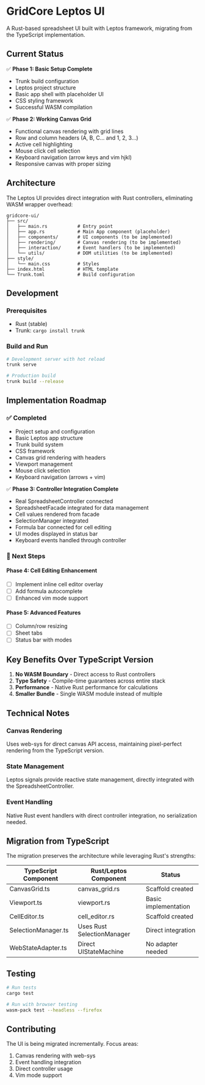 # GridCore Leptos UI

A Rust-based spreadsheet UI built with Leptos framework, migrating from the TypeScript implementation.

## Current Status

✅ **Phase 1: Basic Setup Complete**
- Trunk build configuration
- Leptos project structure  
- Basic app shell with placeholder UI
- CSS styling framework
- Successful WASM compilation

✅ **Phase 2: Working Canvas Grid**
- Functional canvas rendering with grid lines
- Row and column headers (A, B, C... and 1, 2, 3...)
- Active cell highlighting
- Mouse click cell selection
- Keyboard navigation (arrow keys and vim hjkl)
- Responsive canvas with proper sizing

## Architecture

The Leptos UI provides direct integration with Rust controllers, eliminating WASM wrapper overhead:

```
gridcore-ui/
├── src/
│   ├── main.rs           # Entry point
│   ├── app.rs            # Main App component (placeholder)
│   ├── components/       # UI components (to be implemented)
│   ├── rendering/        # Canvas rendering (to be implemented)
│   ├── interaction/      # Event handlers (to be implemented)
│   └── utils/            # DOM utilities (to be implemented)
├── style/
│   └── main.css          # Styles
├── index.html            # HTML template
└── Trunk.toml            # Build configuration
```

## Development

### Prerequisites
- Rust (stable)
- Trunk: `cargo install trunk`

### Build and Run
```bash
# Development server with hot reload
trunk serve

# Production build
trunk build --release
```

## Implementation Roadmap

### ✅ Completed
- Project setup and configuration
- Basic Leptos app structure
- Trunk build system
- CSS framework
- Canvas grid rendering with headers
- Viewport management
- Mouse click selection
- Keyboard navigation (arrows + vim)

✅ **Phase 3: Controller Integration Complete**
- Real SpreadsheetController connected
- SpreadsheetFacade integrated for data management
- Cell values rendered from facade
- SelectionManager integrated
- Formula bar connected for cell editing
- UI modes displayed in status bar
- Keyboard events handled through controller

### 🚧 Next Steps

#### Phase 4: Cell Editing Enhancement
- [ ] Implement inline cell editor overlay
- [ ] Add formula autocomplete
- [ ] Enhanced vim mode support

#### Phase 5: Advanced Features
- [ ] Column/row resizing
- [ ] Sheet tabs
- [ ] Status bar with modes

## Key Benefits Over TypeScript Version

1. **No WASM Boundary** - Direct access to Rust controllers
2. **Type Safety** - Compile-time guarantees across entire stack
3. **Performance** - Native Rust performance for calculations
4. **Smaller Bundle** - Single WASM module instead of multiple

## Technical Notes

### Canvas Rendering
Uses web-sys for direct canvas API access, maintaining pixel-perfect rendering from the TypeScript version.

### State Management
Leptos signals provide reactive state management, directly integrated with the SpreadsheetController.

### Event Handling
Native Rust event handlers with direct controller integration, no serialization needed.

## Migration from TypeScript

The migration preserves the architecture while leveraging Rust's strengths:

| TypeScript Component | Rust/Leptos Component | Status |
|---------------------|----------------------|---------|
| CanvasGrid.ts | canvas_grid.rs | Scaffold created |
| Viewport.ts | viewport.rs | Basic implementation |
| CellEditor.ts | cell_editor.rs | Scaffold created |
| SelectionManager.ts | Uses Rust SelectionManager | Direct integration |
| WebStateAdapter.ts | Direct UIStateMachine | No adapter needed |

## Testing

```bash
# Run tests
cargo test

# Run with browser testing
wasm-pack test --headless --firefox
```

## Contributing

The UI is being migrated incrementally. Focus areas:
1. Canvas rendering with web-sys
2. Event handling integration
3. Direct controller usage
4. Vim mode support